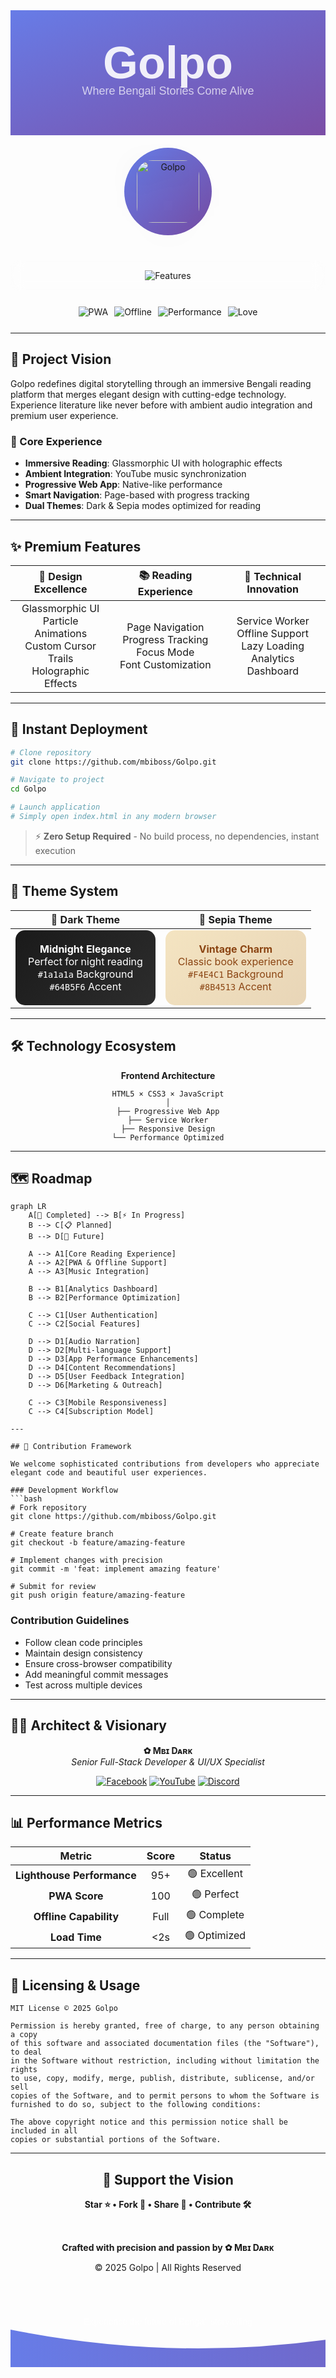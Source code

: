 <div align="center">
  <!-- Premium Animated Header -->
  <svg width="100%" height="200" xmlns="http://www.w3.org/2000/svg">
    <defs>
      <linearGradient id="gradient" x1="0%" y1="0%" x2="100%" y2="100%">
        <stop offset="0%" stop-color="#667eea">
          <animate attributeName="stop-color" values="#667eea;#764ba2;#f093fb;#f5576c;#4facfe;#00f2fe" dur="8s" repeatCount="indefinite"/>
        </stop>
        <stop offset="100%" stop-color="#764ba2">
          <animate attributeName="stop-color" values="#764ba2;#f093fb;#f5576c;#4facfe;#00f2fe;#667eea" dur="8s" repeatCount="indefinite"/>
        </stop>
      </linearGradient>
    </defs>
    <rect width="100%" height="100%" fill="url(#gradient)"/>
    <text x="50%" y="45%" dominant-baseline="middle" text-anchor="middle" font-family="Arial, sans-serif" font-size="72" font-weight="bold" fill="white" opacity="0.9">Golpo</text>
    <text x="50%" y="65%" dominant-baseline="middle" text-anchor="middle" font-family="Arial, sans-serif" font-size="18" fill="white" opacity="0.7">Where Bengali Stories Come Alive</text>
  </svg>

  <!-- Premium Logo Section -->
  <br/>
  <div style="background: linear-gradient(135deg, #667eea 0%, #764ba2 100%); padding: 20px; border-radius: 50%; display: inline-block; margin: 20px 0;">
    <img src="https://i.postimg.cc/Rh4B24Dk/Mbi-dark.png" alt="Golpo" width="100" height="100" style="border-radius: 25px; filter: drop-shadow(0 10px 20px rgba(0,0,0,0.3));"/>
  </div>
  
  <!-- Premium Typing Effect -->
  <div style="background: rgba(255,255,255,0.1); backdrop-filter: blur(10px); padding: 15px; border-radius: 15px; margin: 20px auto; max-width: 600px; border: 1px solid rgba(255,255,255,0.2);">
    <img src="https://readme-typing-svg.herokuapp.com?font=Fira+Code&weight=600&size=16&duration=4000&pause=1000&color=FFFFFF&center=true&vCenter=true&width=500&height=40&lines=Immersive+Reading+Experience;Ambient+Music+Integration;PWA+%7C+Offline+Support;Beautiful+Bengali+Typography;Dark+%26+Sepia+Themes" alt="Features" />
  </div>

  <!-- Premium Badges -->
  <div style="display: flex; justify-content: center; gap: 10px; flex-wrap: wrap; margin: 25px 0;">
    <img src="https://img.shields.io/badge/PWA-Optimized-5A0FC8?style=for-the-badge&logo=pwa&logoColor=white" alt="PWA"/>
    <img src="https://img.shields.io/badge/Offline-Supported-0EA5E9?style=for-the-badge&logo=cloud&logoColor=white" alt="Offline"/>
    <img src="https://img.shields.io/badge/Performance-A+-00D26A?style=for-the-badge&logo=speedtest&logoColor=white" alt="Performance"/>
    <img src="https://img.shields.io/badge/Made_with-❤️-EC4899?style=for-the-badge" alt="Love"/>
  </div>
</div>

---

## 🎯 Project Vision

Golpo redefines digital storytelling through an immersive Bengali reading platform that merges elegant design with cutting-edge technology. Experience literature like never before with ambient audio integration and premium user experience.

### 🌟 Core Experience
- **Immersive Reading**: Glassmorphic UI with holographic effects
- **Ambient Integration**: YouTube music synchronization
- **Progressive Web App**: Native-like performance
- **Smart Navigation**: Page-based with progress tracking
- **Dual Themes**: Dark & Sepia modes optimized for reading

---

## ✨ Premium Features

<div align="center">

| 🎨 Design Excellence | 📚 Reading Experience | 🚀 Technical Innovation |
|:--------------------:|:---------------------:|:-----------------------:|
| Glassmorphic UI<br/>Particle Animations<br/>Custom Cursor Trails<br/>Holographic Effects | Page Navigation<br/>Progress Tracking<br/>Focus Mode<br/>Font Customization | Service Worker<br/>Offline Support<br/>Lazy Loading<br/>Analytics Dashboard |

</div>

---

## 🚀 Instant Deployment

```bash
# Clone repository
git clone https://github.com/mbiboss/Golpo.git

# Navigate to project
cd Golpo

# Launch application
# Simply open index.html in any modern browser
```

> ⚡ **Zero Setup Required** - No build process, no dependencies, instant execution

---

## 🎨 Theme System

<div align="center">

| 🌙 Dark Theme | 📜 Sepia Theme |
|:-------------:|:--------------:|
| <div style="background: linear-gradient(135deg, #1a1a1a 0%, #2d2d2d 100%); padding: 20px; border-radius: 15px; color: white;">**Midnight Elegance**<br/>Perfect for night reading<br/>`#1a1a1a` Background<br/>`#64B5F6` Accent</div> | <div style="background: linear-gradient(135deg, #F4E4C1 0%, #E8D5B7 100%); padding: 20px; border-radius: 15px; color: #8B4513;">**Vintage Charm**<br/>Classic book experience<br/>`#F4E4C1` Background<br/>`#8B4513` Accent</div> |

</div>

---

## 🛠️ Technology Ecosystem

<div align="center">

**Frontend Architecture**
```
HTML5 × CSS3 × JavaScript
│
├── Progressive Web App
├── Service Worker
├── Responsive Design
└── Performance Optimized
```

</div>

---

## 🗺️ Roadmap

```mermaid
graph LR
    A[🎉 Completed] --> B[⚡ In Progress]
    B --> C[📋 Planned]
    B --> D[🔮 Future]

    A --> A1[Core Reading Experience]
    A --> A2[PWA & Offline Support]
    A --> A3[Music Integration]

    B --> B1[Analytics Dashboard]
    B --> B2[Performance Optimization]

    C --> C1[User Authentication]
    C --> C2[Social Features]

    D --> D1[Audio Narration]
    D --> D2[Multi-language Support]
    D --> D3[App Performance Enhancements]
    D --> D4[Content Recommendations]
    D --> D5[User Feedback Integration]
    D --> D6[Marketing & Outreach]

    C --> C3[Mobile Responsiveness]
    C --> C4[Subscription Model]

---

## 🤝 Contribution Framework

We welcome sophisticated contributions from developers who appreciate elegant code and beautiful user experiences.

### Development Workflow
```bash
# Fork repository
git clone https://github.com/mbiboss/Golpo.git

# Create feature branch
git checkout -b feature/amazing-feature

# Implement changes with precision
git commit -m 'feat: implement amazing feature'

# Submit for review
git push origin feature/amazing-feature
```

### Contribution Guidelines
- Follow clean code principles
- Maintain design consistency
- Ensure cross-browser compatibility
- Add meaningful commit messages
- Test across multiple devices

---

## 👨‍💻 Architect & Visionary

<div align="center">

**✿ Mʙɪ Dᴀʀᴋ**  
*Senior Full-Stack Developer & UI/UX Specialist*

[![Facebook](https://img.shields.io/badge/Facebook-1877F2?style=for-the-badge&logo=facebook&logoColor=white)](https://www.facebook.com/mbiboss.1/)
[![YouTube](https://img.shields.io/badge/YouTube-FF0000?style=for-the-badge&logo=youtube&logoColor=white)](https://www.youtube.com/@Bekar_Golpo)
[![Discord](https://img.shields.io/badge/Discord-5865F2?style=for-the-badge&logo=discord&logoColor=white)](https://discord.com/users/731544517542674443)

</div>

---

## 📊 Performance Metrics

<div align="center">

| Metric | Score | Status |
|:------:|:-----:|:------:|
| **Lighthouse Performance** | 95+ | 🟢 Excellent |
| **PWA Score** | 100 | 🟢 Perfect |
| **Offline Capability** | Full | 🟢 Complete |
| **Load Time** | <2s | 🟢 Optimized |

</div>

---

## 📜 Licensing & Usage

```legal
MIT License © 2025 Golpo

Permission is hereby granted, free of charge, to any person obtaining a copy
of this software and associated documentation files (the "Software"), to deal
in the Software without restriction, including without limitation the rights
to use, copy, modify, merge, publish, distribute, sublicense, and/or sell
copies of the Software, and to permit persons to whom the Software is
furnished to do so, subject to the following conditions:

The above copyright notice and this permission notice shall be included in all
copies or substantial portions of the Software.
```

---

<div align="center">

## 💫 Support the Vision

**Star ⭐ • Fork 🍴 • Share 📢 • Contribute 🛠️**

<br/>

**Crafted with precision and passion by ✿ Mʙɪ Dᴀʀᴋ**

© 2025 Golpo | All Rights Reserved

<br/>

<!-- Premium Footer -->
<svg width="100%" height="120" xmlns="http://www.w3.org/2000/svg">
  <defs>
    <linearGradient id="footerGradient" x1="0%" y1="0%" x2="100%" y2="0%">
      <stop offset="0%" stop-color="#667eea">
        <animate attributeName="stop-color" values="#667eea;#764ba2;#f093fb;#f5576c;#4facfe" dur="6s" repeatCount="indefinite"/>
      </stop>
      <stop offset="100%" stop-color="#764ba2">
        <animate attributeName="stop-color" values="#764ba2;#f093fb;#f5576c;#4facfe;#667eea" dur="6s" repeatCount="indefinite"/>
      </stop>
    </linearGradient>
  </defs>
  <path d="M0,60 Q300,120 600,60 T1200,60 V120 H0 Z" fill="url(#footerGradient)"/>
  <text x="50%" y="40%" dominant-baseline="middle" text-anchor="middle" font-family="Arial, sans-serif" font-size="14" fill="white" opacity="0.8">Experience the future of Bengali storytelling</text>
</svg>

</div>
